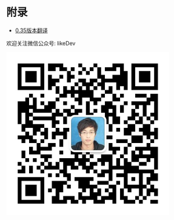 # 附录


* [0.35版本翻译](035版本翻译.md)


欢迎关注微信公众号: likeDev

![](/assets/qrcode_for_gh_06a556f9a93a_430.jpg)

